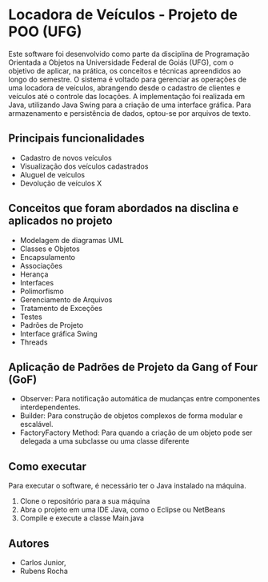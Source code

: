 # Locadora de Veículos - Projeto de POO (UFG)

Este software foi desenvolvido como parte da disciplina de Programação Orientada a Objetos na Universidade Federal de Goiás (UFG), com o objetivo de aplicar, na prática, os conceitos e técnicas apreendidos ao longo do semestre.
O sistema é voltado para gerenciar as operações de uma locadora de veículos, abrangendo desde o cadastro de clientes e veículos até o controle das locações. A implementação foi realizada em Java, utilizando Java Swing para a criação de uma interface gráfica. Para armazenamento e persistência de dados, optou-se por arquivos de texto.

## Principais funcionalidades

- Cadastro de novos veículos
- Visualização dos veículos cadastrados
- Aluguel de veículos
- Devolução de veículos X

## Conceitos que foram abordados na disclina e aplicados no projeto

- Modelagem de diagramas UML
- Classes e Objetos
- Encapsulamento
- Associações
- Herança
- Interfaces
- Polimorfismo
- Gerenciamento de Arquivos
- Tratamento de Exceções
- Testes
- Padrões de Projeto
- Interface gráfica Swing
- Threads

## Aplicação de Padrões de Projeto da Gang of Four (GoF)

- Observer: Para notificação automática de mudanças entre componentes interdependentes.
- Builder: Para construção de objetos complexos de forma modular e escalável.
- FactoryFactory Method: Para quando a criação de um objeto pode ser delegada a uma subclasse ou uma classe diferente

## Como executar

Para executar o software, é necessário ter o Java instalado na máquina.

1. Clone o repositório para a sua máquina
2. Abra o projeto em uma IDE Java, como o Eclipse ou NetBeans
3. Compile e execute a classe Main.java

## Autores

- Carlos Junior,
- Rubens Rocha
